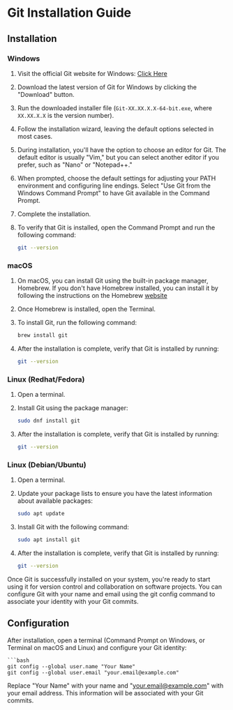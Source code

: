# Git Installation Guide

## Installation

### Windows

1. Visit the official Git website for Windows: [Click Here](https://gitforwindows.org/)

2. Download the latest version of Git for Windows by clicking the "Download" button.

3. Run the downloaded installer file (`Git-XX.XX.X.X-64-bit.exe`, where `XX.XX.X.X` is the version number).

4. Follow the installation wizard, leaving the default options selected in most cases.

5. During installation, you'll have the option to choose an editor for Git. The default editor is usually "Vim," but you can select another editor if you prefer, such as "Nano" or "Notepad++."

6. When prompted, choose the default settings for adjusting your PATH environment and configuring line endings. Select "Use Git from the Windows Command Prompt" to have Git available in the Command Prompt.

7. Complete the installation.

8. To verify that Git is installed, open the Command Prompt and run the following command:
   
   ```bash
   git --version

### macOS

1. On macOS, you can install Git using the built-in package manager, Homebrew. If you don't have Homebrew installed, you can install it by following the instructions on the Homebrew [website](https://brew.sh/.) 

2. Once Homebrew is installed, open the Terminal.

3. To install Git, run the following command:
    
    ```bash
    brew install git

4. After the installation is complete, verify that Git is installed by running:

    ```bash
    git --version

### Linux (Redhat/Fedora)

1. Open a terminal.

2. Install Git using the package manager:

    ```bash
    sudo dnf install git 

3. After the installation is complete, verify that Git is installed by running:
    
    ```bash
    git --version


### Linux (Debian/Ubuntu)

1. Open a terminal.

2. Update your package lists to ensure you have the latest information about available packages:
    
    ```bash
    sudo apt update

3. Install Git with the following command:

    ```bash
    sudo apt install git

4. After the installation is complete, verify that Git is installed by running:

    ```bash
    git --version

Once Git is successfully installed on your system, you're ready to start using it for version control and collaboration on software projects. You can configure Git with your name and email using the git config command to associate your identity with your Git commits.

## Configuration

After installation, open a terminal (Command Prompt on Windows, or Terminal on macOS and Linux) and configure your Git identity:    
    
    ```bash
    git config --global user.name "Your Name"
    git config --global user.email "your.email@example.com"

Replace "Your Name" with your name and "your.email@example.com" with your email address. This information will be associated with your Git commits.